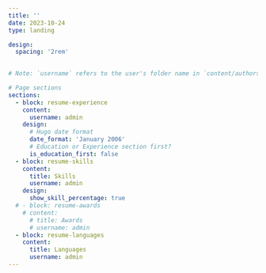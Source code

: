 ```yaml
---
title: ''
date: 2023-10-24
type: landing

design:
  spacing: '2rem'
  

# Note: `username` refers to the user's folder name in `content/authors/`

# Page sections
sections:
  - block: resume-experience
    content:
      username: admin
    design:
      # Hugo date format
      date_format: 'January 2006'
      # Education or Experience section first?
      is_education_first: false
  - block: resume-skills
    content:
      title: Skills
      username: admin
    design:
      show_skill_percentage: true
  # - block: resume-awards
    # content:
      # title: Awards
      # username: admin
  - block: resume-languages
    content:
      title: Languages
      username: admin
---
```

